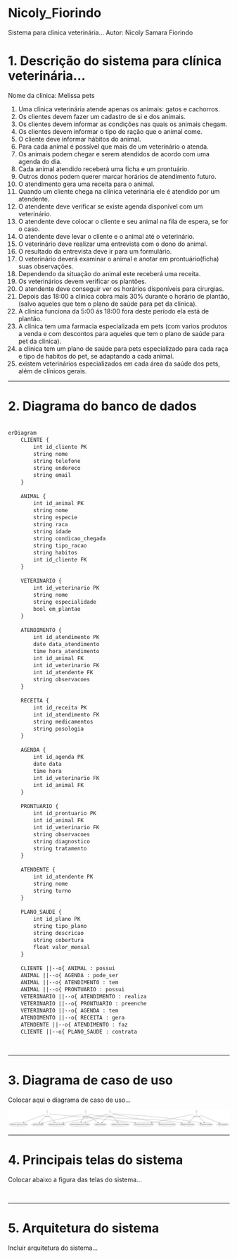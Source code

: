 # Nicoly_Fiorindo

Sistema para clinica veterinária...
Autor: Nicoly Samara Fiorindo

# 1. Descrição do sistema para clínica veterinária...

Nome da clínica:
Melissa pets

1. Uma clínica veterinária atende apenas os animais: gatos e cachorros. 
2. Os clientes devem fazer um cadastro de si e dos animais. 
3. Os clientes devem informar as condições nas quais os animais chegam. 
4. Os clientes devem informar o tipo de ração que o animal come. 
5. O cliente deve informar hábitos do animal. 
6. Para cada animal é possível que mais de um veterinário o atenda. 
7. Os animais podem chegar e serem atendidos de acordo com uma agenda do dia. 
8. Cada animal atendido receberá uma ficha e um prontuário. 
9. Outros donos podem querer marcar horários de atendimento futuro. 
10. O atendimento gera uma receita para o animal. 
11. Quando um cliente chega na clínica veterinária ele é atendido por um atendente. 
12. O atendente deve verificar se existe agenda disponível com um veterinário. 
13. O atendente deve colocar o cliente e seu animal na fila de espera, se for o caso. 
14. O atendente deve levar o cliente e o animal até o veterinário. 
15. O veterinário deve realizar uma entrevista com o dono do animal. 
16. O resultado da entrevista deve ir para um formulário. 
17. O veterinário deverá examinar o animal e anotar em prontuário(ficha) suas observações. 
18. Dependendo da situação do animal este receberá uma receita.
19. Os veterinários devem verificar os plantões.
20. O atendente deve conseguir ver os horários disponíveis para cirurgias.
21. Depois das 18:00 a clinica cobra mais 30% durante o horário de plantão, (salvo aqueles que tem o plano de saúde para pet da clinica).
22. A clinica funciona da 5:00 ás 18:00 fora deste período ela está de plantão.
23. A clinica tem uma farmacia especializada em pets (com varios produtos a venda e com descontos para aqueles que tem o plano de saúde para pet da clinica).
24. a clinica tem um plano de saúde para pets especializado para cada raça e tipo de habitos do pet, se adaptando a cada animal.
25. existem veterinários especializados em cada área da saúde dos pets, além de clínicos gerais.
 


---
# 2. Diagrama do banco de dados

```mermaid

erDiagram
    CLIENTE {
        int id_cliente PK
        string nome
        string telefone
        string endereco
        string email
    }

    ANIMAL {
        int id_animal PK
        string nome
        string especie
        string raca
        string idade
        string condicao_chegada
        string tipo_racao
        string habitos
        int id_cliente FK
    }

    VETERINARIO {
        int id_veterinario PK
        string nome
        string especialidade
        bool em_plantao
    }

    ATENDIMENTO {
        int id_atendimento PK
        date data_atendimento
        time hora_atendimento
        int id_animal FK
        int id_veterinario FK
        int id_atendente FK
        string observacoes
    }

    RECEITA {
        int id_receita PK
        int id_atendimento FK
        string medicamentos
        string posologia
    }

    AGENDA {
        int id_agenda PK
        date data
        time hora
        int id_veterinario FK
        int id_animal FK
    }

    PRONTUARIO {
        int id_prontuario PK
        int id_animal FK
        int id_veterinario FK
        string observacoes
        string diagnostico
        string tratamento
    }

    ATENDENTE {
        int id_atendente PK
        string nome
        string turno
    }

    PLANO_SAUDE {
        int id_plano PK
        string tipo_plano
        string descricao
        string cobertura
        float valor_mensal
    }

    CLIENTE ||--o{ ANIMAL : possui
    ANIMAL ||--o{ AGENDA : pode_ser
    ANIMAL ||--o{ ATENDIMENTO : tem
    ANIMAL ||--o{ PRONTUARIO : possui
    VETERINARIO ||--o{ ATENDIMENTO : realiza
    VETERINARIO ||--o{ PRONTUARIO : preenche
    VETERINARIO ||--o{ AGENDA : tem
    ATENDIMENTO ||--o{ RECEITA : gera
    ATENDENTE ||--o{ ATENDIMENTO : faz
    CLIENTE ||--o{ PLANO_SAUDE : contrata



```

---
# 3. Diagrama de caso de uso
Colocar aqui o diagrama de caso de uso...

![diagrama de caso de uso](https://github.com/Kcinom/Nicoly_Fiorindo/blob/main/imagem/Diagrama%20sem%20nome.drawio.png?raw=true)

---
# 4. Principais telas do sistema
Colocar abaixo a figura das telas do sistema...

![]()

---
# 5. Arquitetura do sistema
Incluir arquitetura do sistema...

![]()


[def]: https://github.com/Kcinom/Nicoly_Fiorindo/blob/main/imagem/Diagrama%20sem%20nome.drawio.png?raw=true